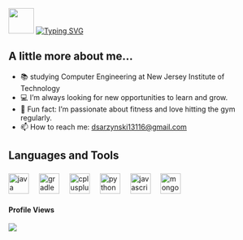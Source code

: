 <img src="https://static.wikia.nocookie.net/houkai-star-rail/images/9/9c/Sticker_PPG_02_Silver_Wolf_01.png/revision/latest?cb=20230505074135" width="50"> [![Typing SVG](https://readme-typing-svg.demolab.com?font=Press+Start+2P&pause=1000&color=EA53F7&vCenter=true&width=435&lines=Hello%2C+I'm+Daniel+Sarzynski)](https://git.io/typing-svg) 

## A little more about me...  

- 📚 studying Computer Engineering at New Jersey Institute of Technology
- 💻 I’m always looking for new opportunities to learn and grow.
- 💪 Fun fact: I’m passionate about fitness and love hitting the gym regularly.
- 📫 How to reach me: dsarzynski13116@gmail.com

## <b>Languages and Tools</b>
###
<div align="left">
  <img src="https://cdn.jsdelivr.net/gh/devicons/devicon/icons/java/java-original.svg" height="40" alt="java logo"  />
  <img width="12" />
  <img src="https://cdn.jsdelivr.net/gh/devicons/devicon/icons/gradle/gradle-original.svg" height="40" alt="gradle logo"  />
  <img width="12" />
  <img src="https://cdn.jsdelivr.net/gh/devicons/devicon/icons/cplusplus/cplusplus-original.svg" height="40" alt="cplusplus logo"  />
  <img width="12" />
  <img src="https://cdn.jsdelivr.net/gh/devicons/devicon/icons/python/python-original.svg" height="40" alt="python logo"  />
  <img width="12" />
  <img src="https://cdn.jsdelivr.net/gh/devicons/devicon/icons/javascript/javascript-original.svg" height="40" alt="javascript logo"  />
  <img width="12" />
  <img src="https://cdn.jsdelivr.net/gh/devicons/devicon/icons/mongodb/mongodb-original.svg" height="40" alt="mongodb logo"  />
</div>

#### Profile Views  
<p align="left"> 
  <a href="https://github.com/BigBodyDan" alt="Profile Views">
    <img src="https://count.getloli.com/@BigBodyDan?name=BigBodyDan&theme=booru-vp&padding=6&offset=0&align=top&scale=0.75&pixelated=0&darkmode=0" />
  </a>
</p>
